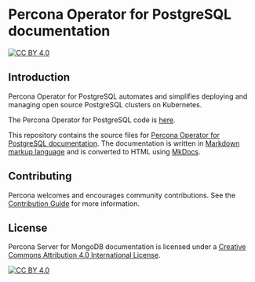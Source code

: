 # Percona Operator for PostgreSQL documentation

[![CC BY 4.0][cc-by-shield]][cc-by]

## Introduction

Percona Operator for PostgreSQL automates and simplifies deploying and managing open source PostgreSQL clusters on Kubernetes. 

The Percona Operator for PostgreSQL code is [here](https://github.com/percona/percona-postgresql-operator).

This repository contains the source files for [Percona Operator for PostgreSQL documentation](https://docs.percona.com/percona-operator-for-postgresql/index.html). The documentation is written in [Markdown markup language](https://en.wikipedia.org/wiki/Markdown) and is converted to HTML using [MkDocs](https://www.mkdocs.org/).

## Contributing

Percona welcomes and encourages community contributions. See the [Contribution Guide](CONTRIBUTING.md) for more information.

## License

Percona Server for MongoDB documentation is licensed under a
[Creative Commons Attribution 4.0 International License][cc-by].

[![CC BY 4.0][cc-by-image]][cc-by]

[cc-by]: http://creativecommons.org/licenses/by/4.0/
[cc-by-image]: https://i.creativecommons.org/l/by/4.0/88x31.png
[cc-by-shield]: https://img.shields.io/badge/License-CC%20BY%204.0-lightgrey.svg
